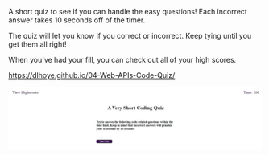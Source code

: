 A short quiz to see if you can handle the easy questions! Each incorrect answer takes 10 seconds off of the timer.

The quiz will let you know if you correct or incorrect. Keep tying until you get them all right!

When you've had your fill, you can check out all of your high scores.

https://dlhoye.github.io/04-Web-APIs-Code-Quiz/

<img src="./assets/images/VeryShort.jpg">

